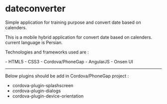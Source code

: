 # dateconverter
Simple application for training purpose and convert date based on calenders.

<p>This is a mobile hybrid application for convert date based on calenders. current language is Persian.</p>
<p>Technologies and frameworks used are :</p>
- HTML5
- CSS3
- Cordova/PhoneGap
- AngularJS
- Onsen UI

***
Below plugins should be add in Cordova/PhoneGap project :
- cordova-plugin-splashscreen
- cordova-plugin-dialogs
- cordova-plugin-device-orientation
